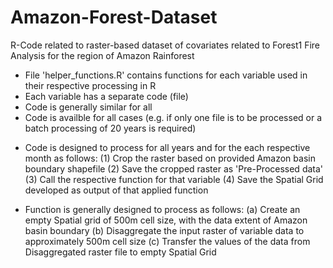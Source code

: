 # Amazon-Forest-Dataset
R-Code related to raster-based dataset of covariates related to Forest1 Fire Analysis for the region of Amazon Rainforest

- File 'helper_functions.R' contains functions for each variable used in their respective processing in R
- Each variable has a separate code (file)
- Code is generally similar for all
- Code is availble for all cases (e.g. if only one file is to be processed or a batch processing of 20 years is required)

* Code is designed to process for all years and for the each respective month as follows:
  (1) Crop the raster based on provided Amazon basin boundary shapefile
  (2) Save the cropped raster as 'Pre-Processed data'
  (3) Call the respective function for that variable
  (4) Save the Spatial Grid developed as output of that applied function
     
* Function is generally designed to process as follows:
  (a) Create an empty Spatial grid of 500m cell size, with the data extent of Amazon basin boundary
  (b) Disaggregate the input raster of variable data to approximately 500m cell size
  (c) Transfer the values of the data from Disaggregated raster file to empty Spatial Grid
  
